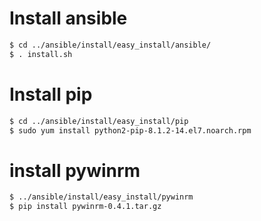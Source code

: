 
# Install ansible

```sh
$ cd ../ansible/install/easy_install/ansible/
$ . install.sh
```

# Install pip

```sh
$ cd ../ansible/install/easy_install/pip
$ sudo yum install python2-pip-8.1.2-14.el7.noarch.rpm
```



# install pywinrm

```sh
$ ../ansible/install/easy_install/pywinrm
$ pip install pywinrm-0.4.1.tar.gz
```

